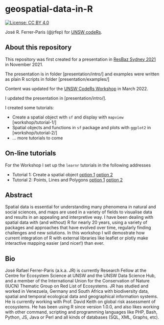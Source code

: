 # geospatial-data-in-R

[![License: CC BY 4.0](https://img.shields.io/badge/License-CC%20BY%204.0-lightgrey.svg)](https://creativecommons.org/licenses/by/4.0/)

José R. Ferrer-Paris (@jrfep) for [UNSW codeRs](https://github.com/UNSW-codeRs).

## About this repository

This repository was first created for a presentation in [ResBaz Sydney 2021](https://resbaz.github.io/resbaz2021/sydney/program/#session-325) in November 2021.

The presentation is in folder [presentation/intro/] and examples were written as plain R scripts in folder [presentation/examples/]

Content was updated for the [UNSW CodeRs Workshop](https://unsw-coders.netlify.app/workshops/) in March 2022.

I updated the presentation in [presentation/intro/].

I created some tutorials:
- Create a spatial object with `sf` and display with `mapview` [workshop/tutorial-1/]
- Spatial objects and functions in `sf` package and plots with `ggplot2` in [workshop/tutorial-2/]
- ... more tutorials to come

## On-line tutorials

For the Workshop I set up the `learnr` tutorials in the following addresses

- Tutorial 1: Create a spatial object [option 1](https://ecosphere.shinyapps.io/tutorial-1-create-spatial-object/) [option 2]( https://yessl3-unswcoders.shinyapps.io/tutorial-1-create-spatial-object/)
- Tutorial 2: Points, Lines and Polygons [option 1](https://yessl3-unswcoders.shinyapps.io/tutorial-2-points-lines-polygons/) [option 2]( https://ecosphere.shinyapps.io/tutorial-2-points-lines-polygons/)


## Abstract

Spatial data is essential for understanding many phenomena in natural and social sciences, and maps are used in a variety of fields to visualise data and results in an appealing and interpretive way. I have been dealing with spatial data with (and without) R for nearly 20 years, using a variety of packages and approaches that have evolved over time, regularly finding challenges and new solutions. In this workshop I will demostrate how current integration of R with external libraries like leaflet or plotly make interactive mapping easier (and nicer!) than ever.


## Bio

José Rafael Ferrer-Paris (a.k.a. JR) is currently Research Fellow at the Centre for Ecosystem Science at UNSW and the UNSW Data Science Hub, and a member of the International Union for the Conservation of Nature (IUCN) Thematic Group on Red List of Ecosystems. JR has studied and worked in Venezuela, Germany and South Africa with biodiversity data, spatial and temporal ecological data and geographical information systems. He is currently working with Prof. David Keith on global risk assessment of ecosystems. He has been using R since version 1.0.0, and also likes working with other command, scripting and programming languages like PHP, Bash, Python, JS, Java or Perl and all kinds of databases (SQL, XML, Graphs, etc).
